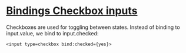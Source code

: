 # [Bindings  Checkbox inputs](https://svelte.dev/tutorial/checkbox-inputs)

Checkboxes are used for toggling between states. Instead of binding to input.value, we bind to input.checked:

```svelte
<input type=checkbox bind:checked={yes}>
```